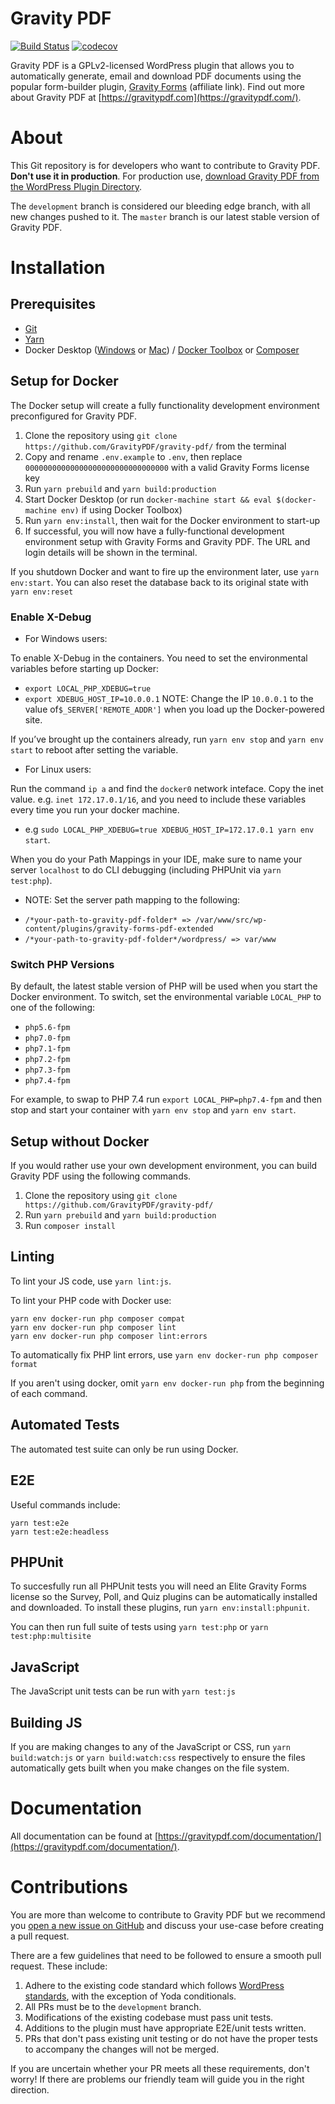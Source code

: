 Gravity PDF
==========================

[![Build Status](https://travis-ci.org/GravityPDF/gravity-pdf.svg?branch=development)](https://travis-ci.org/GravityPDF/gravity-pdf) [![codecov](https://codecov.io/gh/GravityPDF/gravity-pdf/branch/development/graph/badge.svg)](https://codecov.io/gh/GravityPDF/gravity-pdf)

Gravity PDF is a GPLv2-licensed WordPress plugin that allows you to automatically generate, email and download PDF documents using the popular form-builder plugin, [Gravity Forms](https://rocketgenius.pxf.io/c/1211356/445235/7938) (affiliate link). Find out more about Gravity PDF at [https://gravitypdf.com](https://gravitypdf.com/).

# About

This Git repository is for developers who want to contribute to Gravity PDF. **Don't use it in production**. For production use, [download Gravity PDF from the WordPress Plugin Directory](https://wordpress.org/plugins/gravity-forms-pdf-extended/).

The `development` branch is considered our bleeding edge branch, with all new changes pushed to it. The `master` branch is our latest stable version of Gravity PDF.

# Installation

## Prerequisites

* [Git](https://git-scm.com/)
* [Yarn](https://yarnpkg.com/en/docs/install)
* Docker Desktop ([Windows](https://docs.docker.com/docker-for-windows/install/) or [Mac](https://docs.docker.com/docker-for-mac/install/)) / [Docker Toolbox](https://docs.docker.com/toolbox/) or [Composer](https://getcomposer.org/)

## Setup for Docker 

The Docker setup will create a fully functionality development environment preconfigured for Gravity PDF. 

1. Clone the repository using `git clone https://github.com/GravityPDF/gravity-pdf/` from the terminal
1. Copy and rename `.env.example` to `.env`, then replace `00000000000000000000000000000000` with a valid Gravity Forms license key 
1. Run `yarn prebuild` and `yarn build:production`
1. Start Docker Desktop (or run `docker-machine start && eval $(docker-machine env)` if using Docker Toolbox)
1. Run `yarn env:install`, then wait for the Docker environment to start-up
1. If successful, you will now have a fully-functional development environment setup with Gravity Forms and Gravity PDF. The URL and login details will be shown in the terminal.

If you shutdown Docker and want to fire up the environment later, use `yarn env:start`. You can also reset the database back to its original state with `yarn env:reset` 

### Enable X-Debug
- For Windows users: 

To enable X-Debug in the containers. You need to set the environmental variables before starting up Docker:
* `export LOCAL_PHP_XDEBUG=true`
* `export XDEBUG_HOST_IP=10.0.0.1`
NOTE: Change the IP `10.0.0.1` to the value of`$_SERVER['REMOTE_ADDR']` when you load up the Docker-powered site.

If you’ve brought up the containers already, run `yarn env stop` and `yarn env start` to reboot after setting the variable.

- For Linux users:

Run the command `ip a` and find the `docker0` network inteface. Copy the inet value.
e.g. `inet 172.17.0.1/16`, and you need to include these variables every time you run your docker machine.

* e.g `sudo LOCAL_PHP_XDEBUG=true XDEBUG_HOST_IP=172.17.0.1 yarn env start`.


When you do your Path Mappings in your IDE, make sure to name your server `localhost` to do CLI debugging (including PHPUnit via `yarn test:php`).

- NOTE: Set the server path mapping to the following:
* `/*your-path-to-gravity-pdf-folder* => /var/www/src/wp-content/plugins/gravity-forms-pdf-extended`
* `/*your-path-to-gravity-pdf-folder*/wordpress/ => var/www`


### Switch PHP Versions

By default, the latest stable version of PHP will be used when you start the Docker environment. To switch, set the environmental variable `LOCAL_PHP` to one of the following:

* `php5.6-fpm`
* `php7.0-fpm`
* `php7.1-fpm`
* `php7.2-fpm`
* `php7.3-fpm`
* `php7.4-fpm`

For example, to swap to PHP 7.4 run `export LOCAL_PHP=php7.4-fpm` and then stop and start your container with `yarn env stop` and `yarn env start`.

## Setup without Docker

If you would rather use your own development environment, you can build Gravity PDF using the following commands. 

1. Clone the repository using `git clone https://github.com/GravityPDF/gravity-pdf/`
1. Run `yarn prebuild` and `yarn build:production`
1. Run `composer install`

## Linting

To lint your JS code, use `yarn lint:js`. 

To lint your PHP code with Docker use:
```
yarn env docker-run php composer compat
yarn env docker-run php composer lint
yarn env docker-run php composer lint:errors
```

To automatically fix PHP lint errors, use `yarn env docker-run php composer format`

If you aren't using docker, omit `yarn env docker-run php` from the beginning of each command.

## Automated Tests

The automated test suite can only be run using Docker. 

## E2E

Useful commands include:

```
yarn test:e2e
yarn test:e2e:headless
```

## PHPUnit

To succesfully run all PHPUnit tests you will need an Elite Gravity Forms license so the Survey, Poll, and Quiz plugins can be automatically installed and downloaded. To install these plugins, run `yarn env:install:phpunit`. 

You can then run full suite of tests using `yarn test:php` or `yarn test:php:multisite`

## JavaScript

The JavaScript unit tests can be run with `yarn test:js`

## Building JS

If you are making changes to any of the JavaScript or CSS, run `yarn build:watch:js` or `yarn build:watch:css` respectively to ensure the files automatically gets built when you make changes on the file system. 

# Documentation

All documentation can be found at [https://gravitypdf.com/documentation/](https://gravitypdf.com/documentation/).

# Contributions

You are more than welcome to contribute to Gravity PDF but we recommend you [open a new issue on GitHub](https://github.com/GravityPDF/gravity-pdf/issues) and discuss your use-case before creating a pull request.

There are a few guidelines that need to be followed to ensure a smooth pull request. These include:

1. Adhere to the existing code standard which follows [WordPress standards](https://make.wordpress.org/core/handbook/best-practices/coding-standards/php/), with the exception of Yoda conditionals.
1. All PRs must be to the `development` branch.
1. Modifications of the existing codebase must pass unit tests.
1. Additions to the plugin must have appropriate E2E/unit tests written.
1. PRs that don't pass existing unit testing or do not have the proper tests to accompany the changes will not be merged.

If you are uncertain whether your PR meets all these requirements, don't worry! If there are problems our friendly team will guide you in the right direction.
